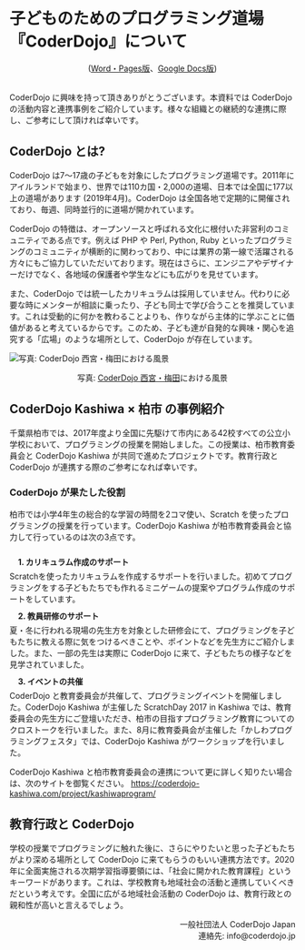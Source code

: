 # 子どものためのプログラミング道場<br>『CoderDojo』について
<center>(<a href="https://www.dropbox.com/sh/yc8nf5ptiuwfunl/AAC5dBGj5OIoIjb8hzS1oxmJa?dl=0" target="_blank">Word・Pages版</a>、<a href="https://docs.google.com/document/d/1kawrKtUbehAx3gklFUHEB0MjBknyAnvKaogQbNyW8uo/edit?usp=sharing" target="_blank">Google Docs版</a>)</center><br>

CoderDojo に興味を持って頂きありがとうございます。本資料では CoderDojo の活動内容と連携事例をご紹介しています。様々な組織との継続的な連携に際し、ご参考にして頂ければ幸いです。

## CoderDojo とは?

CoderDojo は7〜17歳の子どもを対象にしたプログラミング道場です。2011年にアイルランドで始まり、世界では110カ国・2,000の道場、日本では全国に177以上の道場があります (2019年4月)。CoderDojo は全国各地で定期的に開催されており、毎週、同時並行的に道場が開かれています。

CoderDojo の特徴は、オープンソースと呼ばれる文化に根付いた非営利のコミュニティである点です。例えば PHP や Perl, Python, Ruby といったプログラミングのコミュニティが横断的に関わっており、中には業界の第一線で活躍される方々にもご協力していただいております。現在はさらに、エンジニアやデザイナーだけでなく、各地域の保護者や学生などにも広がりを見せています。

また、CoderDojo では統一したカリキュラムは採用していません。代わりに必要な時にメンターが相談に乗ったり、子ども同士で学び合うことを推奨しています。これは受動的に何かを教わることよりも、作りながら主体的に学ぶことに価値があると考えているからです。このため、子ども達が自発的な興味・関心を追究する「広場」のような場所として、CoderDojo が存在しています。

<img alt="写真: CoderDojo 西宮・梅田における風景"
     src="/coderdojo-kata_cover.png">
<div style="text-align:center">写真: <a href="http://coderdojo-nishinomiya.info/">CoderDojo 西宮・梅田</a>における風景</div>


## CoderDojo Kashiwa × 柏市 の事例紹介

千葉県柏市では、2017年度より全国に先駆けて市内にある42校すべての公立小学校において、プログラミングの授業を開始しました。この授業は、柏市教育委員会と CoderDojo Kashiwa が共同で進めたプロジェクトです。教育行政と CoderDojo が連携する際のご参考になれば幸いです。

### CoderDojo が果たした役割

柏市では小学4年生の総合的な学習の時間を2コマ使い、Scratch を使ったプログラミングの授業を行っています。CoderDojo Kashiwa が柏市教育委員会と協力して行っているのは次の3点です。

<div style="padding: 10px 0px 5px 15px; font-weight: bold">1. カリキュラム作成のサポート</div>
Scratchを使ったカリキュラムを作成するサポートを行いました。初めてプログラミングをする子どもたちでも作れるミニゲームの提案やプログラム作成のサポートをしています。

<div style="padding: 10px 0px 5px 15px; font-weight: bold">2. 教員研修のサポート</div>
夏・冬に行われる現場の先生方を対象とした研修会にて、プログラミングを子どもたちに教える際に気をつけるべきことや、ポイントなどを先生方にご紹介しました。また、一部の先生は実際に CoderDojo に来て、子どもたちの様子などを見学されていました。

<div style="padding: 10px 0px 5px 15px; font-weight: bold">3. イベントの共催</div>
CoderDojo と教育委員会が共催して、プログラミングイベントを開催しました。CoderDojo Kashiwa が主催した ScratchDay 2017 in Kashiwa では、教育委員会の先生方にご登壇いただき、柏市の目指すプログラミング教育についてのクロストークを行いました。また、8月に教育委員会が主催した「かしわプログラミングフェスタ」では、CoderDojo Kashiwa がワークショップを行いました。

CoderDojo Kashiwa と柏市教育委員会の連携について更に詳しく知りたい場合は、次のサイトを御覧ください。 <a href="https://coderdojo-kashiwa.com/project/kashiwaprogram/">https://coderdojo-kashiwa.com/project/kashiwaprogram/ </a>

## 教育行政と CoderDojo
学校の授業でプログラミングに触れた後に、さらにやりたいと思った子どもたちがより深める場所として CoderDojo に来てもらうのもいい連携方法です。2020年に全面実施される次期学習指導要領には、「社会に開かれた教育課程」というキーワードがあります。これは、学校教育も地域社会の活動と連携していくべきだという考えです。全国に広がる地域社会活動の CoderDojo は、教育行政との親和性が高いと言えるでしょう。
<br>
<div align="right">
一般社団法人 CoderDojo Japan<br>
連絡先: info@coderdojo.jp
</div>

